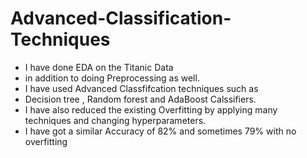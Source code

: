 # Advanced-Classification-Techniques
- I have done EDA on the Titanic Data
- in addition to doing Preprocessing as well.
- I have used Advanced Classfifcation techniques such as
- Decision tree , Random forest and AdaBoost Calssifiers.
- I have also reduced the existing Overfitting by applying many techniques and changing hyperparameters.
- I have got a similar Accuracy of 82% and sometimes 79% with no overfitting
